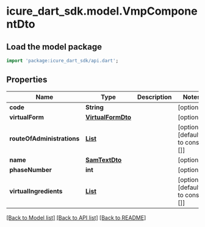 # icure_dart_sdk.model.VmpComponentDto

## Load the model package
```dart
import 'package:icure_dart_sdk/api.dart';
```

## Properties
Name | Type | Description | Notes
------------ | ------------- | ------------- | -------------
**code** | **String** |  | [optional] 
**virtualForm** | [**VirtualFormDto**](VirtualFormDto.md) |  | [optional] 
**routeOfAdministrations** | [**List<RouteOfAdministrationDto>**](RouteOfAdministrationDto.md) |  | [optional] [default to const []]
**name** | [**SamTextDto**](SamTextDto.md) |  | [optional] 
**phaseNumber** | **int** |  | [optional] 
**virtualIngredients** | [**List<VirtualIngredientDto>**](VirtualIngredientDto.md) |  | [optional] [default to const []]

[[Back to Model list]](../README.md#documentation-for-models) [[Back to API list]](../README.md#documentation-for-api-endpoints) [[Back to README]](../README.md)


